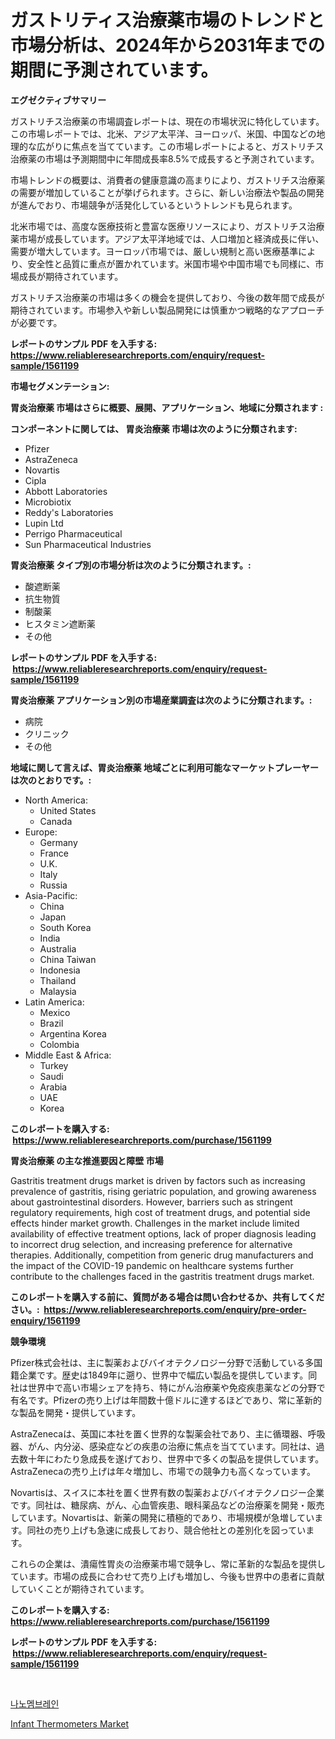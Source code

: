 <p><h1>ガストリティス治療薬市場のトレンドと市場分析は、2024年から2031年までの期間に予測されています。</h1></p><p><strong>エグゼクティブサマリー</strong></p>
<p><p>ガストリチス治療薬の市場調査レポートは、現在の市場状況に特化しています。この市場レポートでは、北米、アジア太平洋、ヨーロッパ、米国、中国などの地理的な広がりに焦点を当てています。この市場レポートによると、ガストリチス治療薬の市場は予測期間中に年間成長率8.5%で成長すると予測されています。</p><p>市場トレンドの概要は、消費者の健康意識の高まりにより、ガストリチス治療薬の需要が増加していることが挙げられます。さらに、新しい治療法や製品の開発が進んでおり、市場競争が活発化しているというトレンドも見られます。</p><p>北米市場では、高度な医療技術と豊富な医療リソースにより、ガストリチス治療薬市場が成長しています。アジア太平洋地域では、人口増加と経済成長に伴い、需要が増大しています。ヨーロッパ市場では、厳しい規制と高い医療基準により、安全性と品質に重点が置かれています。米国市場や中国市場でも同様に、市場成長が期待されています。</p><p>ガストリチス治療薬の市場は多くの機会を提供しており、今後の数年間で成長が期待されています。市場参入や新しい製品開発には慎重かつ戦略的なアプローチが必要です。</p></p>
<p><strong>レポートのサンプル PDF を入手する: <a href="https://www.reliableresearchreports.com/enquiry/request-sample/1561199">https://www.reliableresearchreports.com/enquiry/request-sample/1561199</a></strong></p>
<p><strong>市場セグメンテーション:</strong></p>
<p><strong> 胃炎治療薬 市場はさらに概要、展開、アプリケーション、地域に分類されます :</strong></p>
<p><strong>コンポーネントに関しては、 胃炎治療薬 市場は次のように分類されます: &nbsp;</strong></p>
<p><ul><li>Pfizer</li><li>AstraZeneca</li><li>Novartis</li><li>Cipla</li><li>Abbott Laboratories</li><li>Microbiotix</li><li>Reddy's Laboratories</li><li>Lupin Ltd</li><li>Perrigo Pharmaceutical</li><li>Sun Pharmaceutical Industries</li></ul></p>
<p><strong> 胃炎治療薬 タイプ別の市場分析は次のように分類されます。:</strong></p>
<p><ul><li>酸遮断薬</li><li>抗生物質</li><li>制酸薬</li><li>ヒスタミン遮断薬</li><li>その他</li></ul></p>
<p><strong>レポートのサンプル PDF を入手する: &nbsp;<a href="https://www.reliableresearchreports.com/enquiry/request-sample/1561199">https://www.reliableresearchreports.com/enquiry/request-sample/1561199</a></strong></p>
<p><strong> 胃炎治療薬 アプリケーション別の市場産業調査は次のように分類されます。:</strong></p>
<p><ul><li>病院</li><li>クリニック</li><li>その他</li></ul></p>
<p><strong>地域に関して言えば、胃炎治療薬 地域ごとに利用可能なマーケットプレーヤーは次のとおりです。:</strong></p>
<p><ul>
    <li>
        North America:
        <ul>
            <li>United States</li>
            <li>Canada</li>
        </ul>
    </li>
    <li>
        Europe:
        <ul>
            <li>Germany</li>
            <li>France</li>
            <li>U.K.</li>
            <li>Italy</li>
            <li>Russia</li>
        </ul>
    </li>
    <li>
        Asia-Pacific:
        <ul>
            <li>China</li>
            <li>Japan</li>
            <li>South Korea</li>
            <li>India</li>
            <li>Australia</li>
            <li>China Taiwan</li>
            <li>Indonesia</li>
            <li>Thailand</li>
            <li>Malaysia</li>
        </ul>
    </li>
    <li>
        Latin America:
        <ul>
            <li>Mexico</li>
            <li>Brazil</li>
            <li>Argentina Korea</li>
            <li>Colombia</li>
        </ul>
    </li>
    <li>
        Middle East & Africa:
        <ul>
            <li>Turkey</li>
            <li>Saudi</li>
            <li>Arabia</li>
            <li>UAE</li>
            <li>Korea</li>
        </ul>
    </li>
    </ul></p>
<p><strong>このレポートを購入する: &nbsp;<a href="https://www.reliableresearchreports.com/purchase/1561199">https://www.reliableresearchreports.com/purchase/1561199</a></strong></p>
<p><strong>胃炎治療薬 の主な推進要因と障壁 市場</strong></p>
<p><p>Gastritis treatment drugs market is driven by factors such as increasing prevalence of gastritis, rising geriatric population, and growing awareness about gastrointestinal disorders. However, barriers such as stringent regulatory requirements, high cost of treatment drugs, and potential side effects hinder market growth. Challenges in the market include limited availability of effective treatment options, lack of proper diagnosis leading to incorrect drug selection, and increasing preference for alternative therapies. Additionally, competition from generic drug manufacturers and the impact of the COVID-19 pandemic on healthcare systems further contribute to the challenges faced in the gastritis treatment drugs market.</p></p>
<p><strong>このレポートを購入する前に、質問がある場合は問い合わせるか、共有してください。:&nbsp; <a href="https://www.reliableresearchreports.com/enquiry/pre-order-enquiry/1561199">https://www.reliableresearchreports.com/enquiry/pre-order-enquiry/1561199</a></strong></p>
<p><strong>競争環境</strong></p>
<p><p>Pfizer株式会社は、主に製薬およびバイオテクノロジー分野で活動している多国籍企業です。歴史は1849年に遡り、世界中で幅広い製品を提供しています。同社は世界中で高い市場シェアを持ち、特にがん治療薬や免疫疾患薬などの分野で有名です。Pfizerの売り上げは年間数十億ドルに達するほどであり、常に革新的な製品を開発・提供しています。</p><p>AstraZenecaは、英国に本社を置く世界的な製薬会社であり、主に循環器、呼吸器、がん、内分泌、感染症などの疾患の治療に焦点を当てています。同社は、過去数十年にわたり急成長を遂げており、世界中で多くの製品を提供しています。AstraZenecaの売り上げは年々増加し、市場での競争力も高くなっています。</p><p>Novartisは、スイスに本社を置く世界有数の製薬およびバイオテクノロジー企業です。同社は、糖尿病、がん、心血管疾患、眼科薬品などの治療薬を開発・販売しています。Novartisは、新薬の開発に積極的であり、市場規模が急増しています。同社の売り上げも急速に成長しており、競合他社との差別化を図っています。</p><p>これらの企業は、潰瘍性胃炎の治療薬市場で競争し、常に革新的な製品を提供しています。市場の成長に合わせて売り上げも増加し、今後も世界中の患者に貢献していくことが期待されています。</p></p>
<p><strong>このレポートを購入する: &nbsp; <a href="https://www.reliableresearchreports.com/purchase/1561199">https://www.reliableresearchreports.com/purchase/1561199</a></strong></p>
<p><strong>レポートのサンプル PDF を入手する: &nbsp;<a href="https://www.reliableresearchreports.com/enquiry/request-sample/1561199">https://www.reliableresearchreports.com/enquiry/request-sample/1561199</a></strong><strong></strong></p>
<p>&nbsp;</p>
<p><p><a href="https://github.com/lzuwsfreyoq70/Market-Research-Report-List-1/blob/main/97287615421.md">나노멤브레인</a></p><p><a href="https://github.com/santosh758595/Market-Research-Report-List-3/blob/main/infant-thermometers-market.md">Infant Thermometers Market</a></p></p>